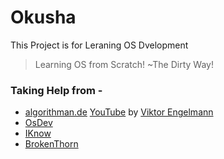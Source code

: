 # Okusha

This Project is for Leraning OS Dvelopment
> Learning OS from Scratch!
> ~The Dirty Way!

### Taking Help from -
 * [algorithman.de](http://www.algorithman.de/) [YouTube](https://www.youtube.com/channel/UCQdZltW7bh1ta-_nCH7LWYw) by [Viktor Engelmann](https://github.com/AlgorithMan-de)
 * [OsDev](http://wiki.osdev.org/)
 * [IKnow](https://www.youtube.com/channel/UCofr5KcAmI_CB_tCYpVzZEw)
 * [BrokenThorn](http://www.brokenthorn.com/Resources/OSDevIndex.html)

